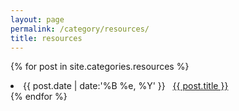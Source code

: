```yaml
---
layout: page
permalink: /category/resources/
title: resources
---
```

{% for post in site.categories.resources %}
 <li><span>{{ post.date | date:'%B %e, %Y' }}</span> &nbsp; <a href="{{ post.url }}">{{ post.title }}</a></li>
{% endfor %}